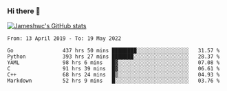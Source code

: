 ### Hi there 👋

[![Jameshwc's GitHub stats](https://github-readme-stats.vercel.app/api?username=jameshwc)](https://github.com/anuraghazra/github-readme-stats)

<!--START_SECTION:waka-->

```text
From: 13 April 2019 - To: 19 May 2022

Go                437 hrs 50 mins ████████░░░░░░░░░░░░░░░░░   31.57 %
Python            393 hrs 27 mins ███████░░░░░░░░░░░░░░░░░░   28.37 %
YAML              98 hrs 6 mins   █▓░░░░░░░░░░░░░░░░░░░░░░░   07.08 %
C                 91 hrs 39 mins  █▓░░░░░░░░░░░░░░░░░░░░░░░   06.61 %
C++               68 hrs 24 mins  █▒░░░░░░░░░░░░░░░░░░░░░░░   04.93 %
Markdown          52 hrs 9 mins   █░░░░░░░░░░░░░░░░░░░░░░░░   03.76 %
```

<!--END_SECTION:waka-->